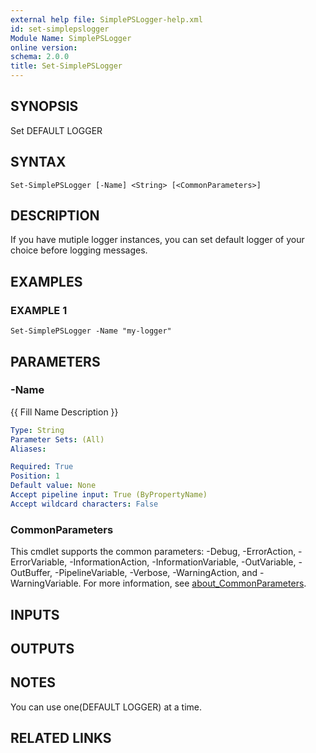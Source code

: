 ```yaml
---
external help file: SimplePSLogger-help.xml
id: set-simplepslogger
Module Name: SimplePSLogger
online version:
schema: 2.0.0
title: Set-SimplePSLogger
---
```


## SYNOPSIS
Set DEFAULT LOGGER

## SYNTAX

```
Set-SimplePSLogger [-Name] <String> [<CommonParameters>]
```

## DESCRIPTION
If you have mutiple logger instances, you can set default logger of your choice before logging messages.

## EXAMPLES

### EXAMPLE 1
```
Set-SimplePSLogger -Name "my-logger"
```

## PARAMETERS

### -Name
{{ Fill Name Description }}

```yaml
Type: String
Parameter Sets: (All)
Aliases:

Required: True
Position: 1
Default value: None
Accept pipeline input: True (ByPropertyName)
Accept wildcard characters: False
```

### CommonParameters
This cmdlet supports the common parameters: -Debug, -ErrorAction, -ErrorVariable, -InformationAction, -InformationVariable, -OutVariable, -OutBuffer, -PipelineVariable, -Verbose, -WarningAction, and -WarningVariable. For more information, see [about_CommonParameters](http://go.microsoft.com/fwlink/?LinkID=113216).

## INPUTS

## OUTPUTS

## NOTES
You can use one(DEFAULT LOGGER) at a time.

## RELATED LINKS
